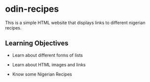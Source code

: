 # odin-recipes
This is a simple HTML website that displays links to different nigerian recipes. 

## Learning Objectives

- Learn about different forms of lists

- Learn about HTML images and links

- Know some Nigerian Recipes


